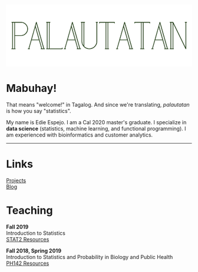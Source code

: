 <a href="/"><img src="images/banners/site-banner/site-banner.002.jpeg"></a>


# Mabuhay!
That means "welcome!" in Tagalog. And since we're translating, *palautatan* is how you say "statistics".

My name is Edie Espejo. I am a Cal 2020 master's graduate. I specialize in **data science** (statistics, machine learning, and functional programming). I am experienced with bioinformatics and customer analytics.

___

# Links
<a href="projects">Projects</a>  
<a href="blogs">Blog</a>  

# Teaching
**Fall 2019**    
Introduction to Statistics  
<a href="stat2">STAT2 Resources</a>  

**Fall 2018, Spring 2019**    
Introduction to Statistics and Probability in Biology and Public Health   
<a href="ph142">PH142 Resources</a>
